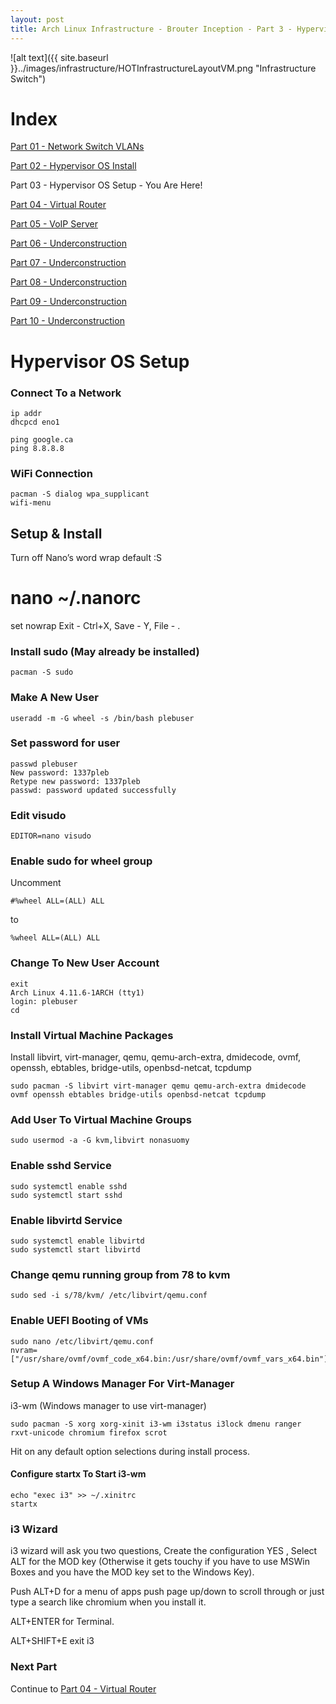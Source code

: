 ```yaml
---
layout: post
title: Arch Linux Infrastructure - Brouter Inception - Part 3 - Hypervisor OS Setup
---
```


![alt text]({{ site.baseurl }}../images/infrastructure/HOTInfrastructureLayoutVM.png "Infrastructure Switch")

# Index #

[Part 01 - Network Switch VLANs](../Infrastructure-Part-1)

[Part 02 - Hypervisor OS Install](../Infrastructure-Part-2)

Part 03 - Hypervisor OS Setup - You Are Here!

[Part 04 - Virtual Router](../Infrastructure-Part-4)

[Part 05 - VoIP Server](../Infrastructure-Part-5)

[Part 06 - Underconstruction](../Infrastructure-Part-6)

[Part 07 - Underconstruction](../Infrastructure-Part-7)

[Part 08 - Underconstruction](../Infrastructure-Part-8)

[Part 09 - Underconstruction](../Infrastructure-Part-9)

[Part 10 - Underconstruction](../Infrastructure-Part-10)

# Hypervisor OS Setup #

### Connect To a Network ###

```
ip addr
dhcpcd eno1
 
ping google.ca
ping 8.8.8.8
```

### WiFi Connection ###

```
pacman -S dialog wpa_supplicant
wifi-menu
```

## Setup & Install ##

Turn off Nano’s word wrap default :S
# nano ~/.nanorc
set nowrap
Exit - Ctrl+X, Save - Y, File - <Enter>.

### Install sudo (May already be installed) ###

```
pacman -S sudo
```

### Make A New User ###

```
useradd -m -G wheel -s /bin/bash plebuser
```

### Set password for user ###

```
passwd plebuser
New password: 1337pleb
Retype new password: 1337pleb
passwd: password updated successfully
```

### Edit visudo ###

```
EDITOR=nano visudo
```

### Enable sudo for wheel group ###

Uncomment 

```
#%wheel ALL=(ALL) ALL
```
 
to

```
%wheel ALL=(ALL) ALL
```

### Change To New User Account ###

```
exit
Arch Linux 4.11.6-1ARCH (tty1)
login: plebuser
cd
```

### Install Virtual Machine Packages ###

Install libvirt, virt-manager, qemu, qemu-arch-extra, dmidecode, ovmf, openssh, ebtables, bridge-utils, openbsd-netcat, tcpdump
 
```
sudo pacman -S libvirt virt-manager qemu qemu-arch-extra dmidecode ovmf openssh ebtables bridge-utils openbsd-netcat tcpdump
```

### Add User To Virtual Machine Groups ###

```
sudo usermod -a -G kvm,libvirt nonasuomy
```

### Enable sshd Service ###

```
sudo systemctl enable sshd
sudo systemctl start sshd
```

### Enable libvirtd Service ###

```
sudo systemctl enable libvirtd
sudo systemctl start libvirtd
```
 
### Change qemu running group from 78 to kvm ###
 
```
sudo sed -i s/78/kvm/ /etc/libvirt/qemu.conf
```
 
### Enable UEFI Booting of VMs ###
 
```
sudo nano /etc/libvirt/qemu.conf
nvram=["/usr/share/ovmf/ovmf_code_x64.bin:/usr/share/ovmf/ovmf_vars_x64.bin"]
```
 
### Setup A Windows Manager For Virt-Manager ###

i3-wm (Windows manager to use virt-manager)
 
```
sudo pacman -S xorg xorg-xinit i3-wm i3status i3lock dmenu ranger rxvt-unicode chromium firefox scrot
```

Hit <Enter> on any default option selections during install process.

#### Configure startx To Start i3-wm ####

```
echo "exec i3" >> ~/.xinitrc
startx
```

### i3 Wizard ###

i3 wizard will ask you two questions, Create the configuration YES , Select ALT for the MOD key 
(Otherwise it gets touchy if you have to use MSWin Boxes and you have the MOD key set to the Windows Key).
 
Push ALT+D for a menu of apps push page up/down to scroll through or just type a search like chromium when you install it.
 
ALT+ENTER for Terminal.
 
ALT+SHIFT+E exit i3 

### Next Part ###

Continue to [Part 04 - Virtual Router](../Infrastructure-Part-4)
